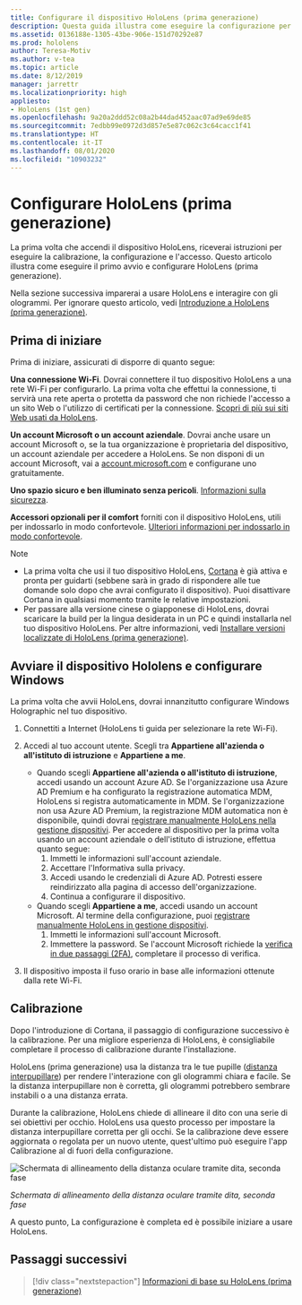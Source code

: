 ```yaml
---
title: Configurare il dispositivo HoloLens (prima generazione)
description: Questa guida illustra come eseguire la configurazione per la prima volta.  Ti servirà una rete Wi-Fi e un account Microsoft o Azure Active Directory (Azure AD).
ms.assetid: 0136188e-1305-43be-906e-151d70292e87
ms.prod: hololens
author: Teresa-Motiv
ms.author: v-tea
ms.topic: article
ms.date: 8/12/2019
manager: jarrettr
ms.localizationpriority: high
appliesto:
- HoloLens (1st gen)
ms.openlocfilehash: 9a20a2ddd52c08a2b44dad452aac07ad9e69de85
ms.sourcegitcommit: 7edbb99e0972d3d857e5e87c062c3c64cacc1f41
ms.translationtype: HT
ms.contentlocale: it-IT
ms.lasthandoff: 08/01/2020
ms.locfileid: "10903232"
---
```

# Configurare HoloLens (prima generazione)

La prima volta che accendi il dispositivo HoloLens, riceverai istruzioni per eseguire la calibrazione, la configurazione e l'accesso.  Questo articolo illustra come eseguire il primo avvio e configurare HoloLens (prima generazione).

Nella sezione successiva imparerai a usare HoloLens e interagire con gli ologrammi. Per ignorare questo articolo, vedi [Introduzione a HoloLens (prima generazione)](hololens1-basic-usage.md).

## Prima di iniziare

Prima di iniziare, assicurati di disporre di quanto segue:

**Una connessione Wi-Fi**. Dovrai connettere il tuo dispositivo HoloLens a una rete Wi-Fi per configurarlo. La prima volta che effettui la connessione, ti servirà una rete aperta o protetta da password che non richiede l'accesso a un sito Web o l'utilizzo di certificati per la connessione. [Scopri di più sui siti Web usati da HoloLens](hololens-offline.md).

**Un account Microsoft o un account aziendale**. Dovrai anche usare un account Microsoft o, se la tua organizzazione è proprietaria del dispositivo, un account aziendale per accedere a HoloLens. Se non disponi di un account Microsoft, vai a [account.microsoft.com](https://account.microsoft.com) e configurane uno gratuitamente.

**Uno spazio sicuro e ben illuminato senza pericoli**. [Informazioni sulla sicurezza](https://go.microsoft.com/fwlink/p/?LinkId=746661).

**Accessori opzionali per il comfort** forniti con il dispositivo HoloLens, utili per indossarlo in modo confortevole. [Ulteriori informazioni per indossarlo in modo confortevole](https://support.microsoft.com/help/12632/hololens-fit-your-hololens).

> [!NOTE]
>  
> - La prima volta che usi il tuo dispositivo HoloLens, [Cortana](hololens-cortana.md) è già attiva e pronta per guidarti (sebbene sarà in grado di rispondere alle tue domande solo dopo che avrai configurato il dispositivo). Puoi disattivare Cortana in qualsiasi momento tramite le relative impostazioni.
> - Per passare alla versione cinese o giapponese di HoloLens, dovrai scaricare la build per la lingua desiderata in un PC e quindi installarla nel tuo dispositivo HoloLens. Per altre informazioni, vedi [Installare versioni localizzate di HoloLens (prima generazione)](hololens1-install-localized.md).

## Avviare il dispositivo Hololens e configurare Windows

La prima volta che avvii HoloLens, dovrai innanzitutto configurare Windows Holographic nel tuo dispositivo.

1. Connettiti a Internet (HoloLens ti guida per selezionare la rete Wi-Fi).

1. Accedi al tuo account utente. Scegli tra **Appartiene all'azienda o all'istituto di istruzione** e **Appartiene a me**.
    - Quando scegli **Appartiene all'azienda o all'istituto di istruzione**, accedi usando un account Azure AD. Se l'organizzazione usa Azure AD Premium e ha configurato la registrazione automatica MDM, HoloLens si registra automaticamente in MDM. Se l'organizzazione non usa Azure AD Premium, la registrazione MDM automatica non è disponibile, quindi dovrai [registrare manualmente HoloLens nella gestione dispositivi](hololens-enroll-mdm.md#different-ways-to-enroll). Per accedere al dispositivo per la prima volta usando un account aziendale o dell'istituto di istruzione, effettua quanto segue:
        1. Immetti le informazioni sull'account aziendale.
        1. Accettare l'Informativa sulla privacy.
        1. Accedi usando le credenziali di Azure AD. Potresti essere reindirizzato alla pagina di accesso dell'organizzazione.
        1. Continua a configurare il dispositivo.
    - Quando scegli **Appartiene a me**, accedi usando un account Microsoft. Al termine della configurazione, puoi [registrare manualmente HoloLens in gestione dispositivi](hololens-enroll-mdm.md#different-ways-to-enroll).
        1. Immetti le informazioni sull'account Microsoft.
        1. Immettere la password. Se l'account Microsoft richiede la [verifica in due passaggi (2FA)](https://blogs.technet.microsoft.com/microsoft_blog/2013/04/17/microsoft-account-gets-more-secure/), completare il processo di verifica.

1. Il dispositivo imposta il fuso orario in base alle informazioni ottenute dalla rete Wi-Fi.

## Calibrazione

Dopo l'introduzione di Cortana, il passaggio di configurazione successivo è la calibrazione. Per una migliore esperienza di HoloLens, è consigliabile completare il processo di calibrazione durante l'installazione.

HoloLens (prima generazione) usa la distanza tra le tue pupille ([distanza interpupillare](https://en.wikipedia.org/wiki/Interpupillary_distance)) per rendere l'interazione con gli ologrammi chiara e facile. Se la distanza interpupillare non è corretta, gli ologrammi potrebbero sembrare instabili o a una distanza errata.

Durante la calibrazione, HoloLens chiede di allineare il dito con una serie di sei obiettivi per occhio. HoloLens usa questo processo per impostare la distanza interpupillare corretta per gli occhi. Se la calibrazione deve essere aggiornata o regolata per un nuovo utente, quest'ultimo può eseguire l'app Calibrazione al di fuori della configurazione.

![Schermata di allineamento della distanza oculare tramite dita, seconda fase](./images/ipd-finger-alignment-300px.jpg)

*Schermata di allineamento della distanza oculare tramite dita, seconda fase*

A questo punto, La configurazione è completa ed è possibile iniziare a usare HoloLens.

## Passaggi successivi

> [!div class="nextstepaction"]
> [Informazioni di base su HoloLens (prima generazione)](hololens1-basic-usage.md)

